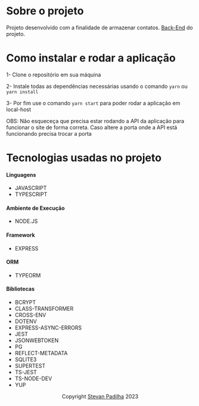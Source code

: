 # Sobre o projeto
Projeto desenvolvido com a finalidade de armazenar contatos.
<a href="https://github.com/byetevinn/my-contacts-back-end">Back-End</a> do projeto.


# Como instalar e rodar a aplicação

1- Clone o repositório em sua máquina

2- Instale todas as dependências necessárias usando o comando `yarn` ou `yarn install`

3- Por fim use o comando `yarn start` para poder rodar a aplicação em local-host

OBS: Não esqueceça que precisa estar rodando a API da aplicação para funcionar o site de forma correta. Caso altere a porta onde a API está funcionando precisa trocar a porta 


# Tecnologias usadas no projeto

#### Linguagens

- JAVASCRIPT
- TYPESCRIPT

#### Ambiente de Execução

- NODE.JS

#### Framework

- EXPRESS

#### ORM

- TYPEORM

#### Bibliotecas

- BCRYPT
- CLASS-TRANSFORMER
- CROSS-ENV
- DOTENV
- EXPRESS-ASYNC-ERRORS
- JEST
- JSONWEBTOKEN
- PG
- REFLECT-METADATA
- SQLITE3
- SUPERTEST
- TS-JEST
- TS-NODE-DEV
- YUP

<p align ='center'> Copyright <a href="https://github.com/byetevinn">Stevan Padilha</a> 2023 </p>
